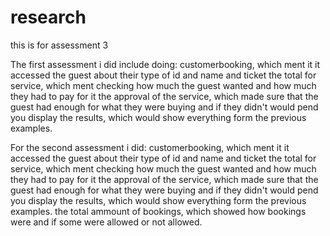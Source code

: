 # research
this is for assessment 3

The first assessment i did include doing:
customerbooking, which ment it it accessed the guest about their type of id and name and ticket
the total for service, which ment checking how much the guest wanted and how much they had to pay for it
the approval of the service, which made sure that the guest had enough for what they were buying and if they didn't would pend you
display the results, which would show everything form the previous examples.

For the second assessment i did:
customerbooking, which ment it it accessed the guest about their type of id and name and ticket
the total for service, which ment checking how much the guest wanted and how much they had to pay for it
the approval of the service, which made sure that the guest had enough for what they were buying and if they didn't would pend you
display the results, which would show everything form the previous examples.
the total ammount of bookings, which showed how bookings were and if some were allowed or not allowed.
